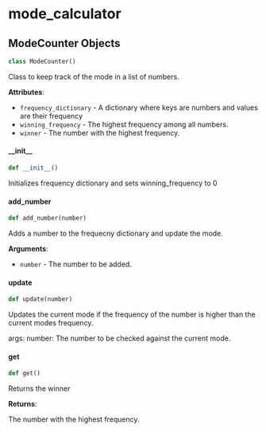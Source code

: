 <a id="mode_calculator"></a>

# mode\_calculator

<a id="mode_calculator.ModeCounter"></a>

## ModeCounter Objects

```python
class ModeCounter()
```

Class to keep track of the mode in a list of numbers.

**Attributes**:

- `frequency_dictionary` - A dictionary where keys are numbers and values are their frequency
- `winning_frequency` - The highest frequency among all numbers.
- `winner` - The number with the highest frequency.

<a id="mode_calculator.ModeCounter.__init__"></a>

#### \_\_init\_\_

```python
def __init__()
```

Initializes frequency dictionary and sets winning_frequency to 0

<a id="mode_calculator.ModeCounter.add_number"></a>

#### add\_number

```python
def add_number(number)
```

Adds a number to the frequecny dictionary and update the mode.

**Arguments**:

- `number` - The number to be added.

<a id="mode_calculator.ModeCounter.update"></a>

#### update

```python
def update(number)
```

Updates the current mode if the frequency of the number is higher than the current modes frequency.

args:
number: The number to be checked against the current mode.

<a id="mode_calculator.ModeCounter.get"></a>

#### get

```python
def get()
```

Returns the winner

**Returns**:

  The number with the highest frequency.


